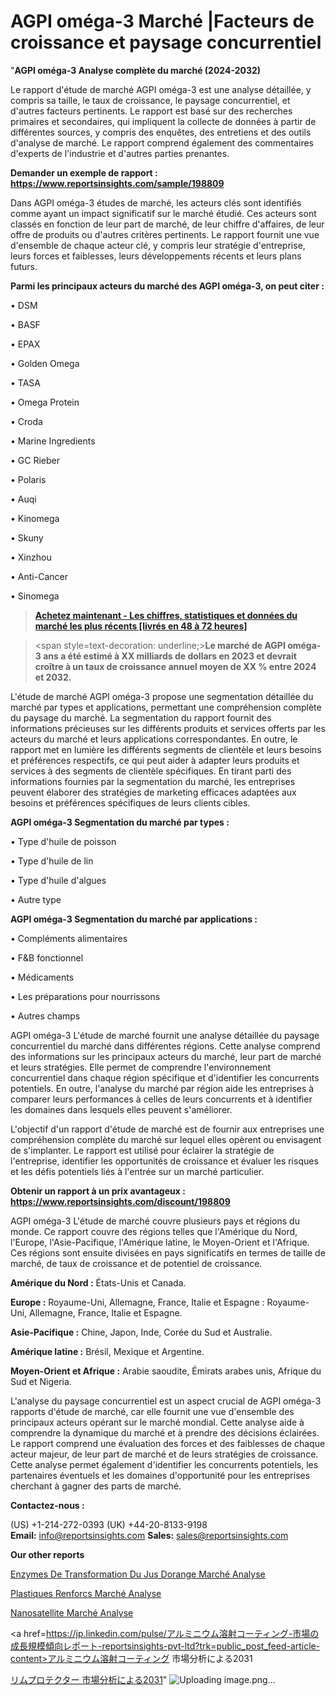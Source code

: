 # AGPI oméga-3 Marché |Facteurs de croissance et paysage concurrentiel

"<strong>AGPI oméga-3 Analyse complète du marché (2024-2032)</strong>

Le rapport d'étude de marché AGPI oméga-3 est une analyse détaillée, y compris sa taille, le taux de croissance, le paysage concurrentiel, et d'autres facteurs pertinents. Le rapport est basé sur des recherches primaires et secondaires, qui impliquent la collecte de données à partir de différentes sources, y compris des enquêtes, des entretiens et des outils d'analyse de marché. Le rapport comprend également des commentaires d'experts de l'industrie et d'autres parties prenantes.

<strong>Demander un exemple de rapport : </strong><strong><a href=https://www.reportsinsights.com/sample/198809>https://www.reportsinsights.com/sample/198809</a></strong>

Dans AGPI oméga-3 études de marché, les acteurs clés sont identifiés comme ayant un impact significatif sur le marché étudié. Ces acteurs sont classés en fonction de leur part de marché, de leur chiffre d'affaires, de leur offre de produits ou d'autres critères pertinents. Le rapport fournit une vue d'ensemble de chaque acteur clé, y compris leur stratégie d'entreprise, leurs forces et faiblesses, leurs développements récents et leurs plans futurs.

<strong>Parmi les principaux acteurs du marché des AGPI oméga-3, on peut citer :</strong>

• DSM

• BASF

• EPAX

• Golden Omega

• TASA

• Omega Protein

• Croda

• Marine Ingredients

• GC Rieber

• Polaris

• Auqi

• Kinomega

• Skuny

• Xinzhou

• Anti-Cancer

• Sinomega

<blockquote><a href=https://reportsinsights.com/buynow/198809><span style=text-decoration: underline;><strong>Achetez maintenant - Les chiffres, statistiques et données du marché les plus récents [livrés en 48 à 72 heures]</strong></span></a></blockquote>
<blockquote>
<div class=group w-full text-gray-800 dark:text-gray-100 border-b border-black/10 dark:border-gray-900/50 bg-gray-50 dark:bg-[#444654]>
<div class=flex p-4 gap-4 text-base md:gap-6 md:max-w-2xl lg:max-w-xl xl:max-w-3xl md:py-6 lg:px-0 m-auto>
<div class=relative flex flex-col w-[calc(100%-50px)] gap-1 md:gap-3 lg:w-[calc(100%-115px)]>
<div class=flex flex-grow flex-col gap-3>
<div class=min-h-[20px] flex flex-col items-start gap-4 whitespace-pre-wrap break-words>
<div class=result-streaming markdown prose w-full break-words dark:prose-invert light>

<span style=text-decoration: underline;><strong>Le marché de AGPI oméga-3 ans a été estimé à XX milliards de dollars en 2023 et devrait croître à un taux de croissance annuel moyen de XX % entre 2024 et 2032.</strong></span>

</div>
</div>
</div>
</div>
</div>
</div></blockquote>
L'étude de marché AGPI oméga-3 propose une segmentation détaillée du marché par types et applications, permettant une compréhension complète du paysage du marché. La segmentation du rapport fournit des informations précieuses sur les différents produits et services offerts par les acteurs du marché et leurs applications correspondantes. En outre, le rapport met en lumière les différents segments de clientèle et leurs besoins et préférences respectifs, ce qui peut aider à adapter leurs produits et services à des segments de clientèle spécifiques. En tirant parti des informations fournies par la segmentation du marché, les entreprises peuvent élaborer des stratégies de marketing efficaces adaptées aux besoins et préférences spécifiques de leurs clients cibles.

<strong>AGPI oméga-3 Segmentation du marché par types :</strong>

• Type d'huile de poisson

• Type d'huile de lin

• Type d'huile d'algues

• Autre type

<strong>AGPI oméga-3 Segmentation du marché par applications :</strong>

• Compléments alimentaires

• F&B fonctionnel

• Médicaments

• Les préparations pour nourrissons

• Autres champs

AGPI oméga-3 L'étude de marché fournit une analyse détaillée du paysage concurrentiel du marché dans différentes régions. Cette analyse comprend des informations sur les principaux acteurs du marché, leur part de marché et leurs stratégies. Elle permet de comprendre l'environnement concurrentiel dans chaque région spécifique et d'identifier les concurrents potentiels. En outre, l'analyse du marché par région aide les entreprises à comparer leurs performances à celles de leurs concurrents et à identifier les domaines dans lesquels elles peuvent s'améliorer.

L'objectif d'un rapport d'étude de marché est de fournir aux entreprises une compréhension complète du marché sur lequel elles opèrent ou envisagent de s'implanter. Le rapport est utilisé pour éclairer la stratégie de l'entreprise, identifier les opportunités de croissance et évaluer les risques et les défis potentiels liés à l'entrée sur un marché particulier.

<strong>Obtenir un rapport à un prix avantageux : <a href=https://www.reportsinsights.com/discount/198809>https://www.reportsinsights.com/discount/198809</a></strong>

AGPI oméga-3 L'étude de marché couvre plusieurs pays et régions du monde. Ce rapport couvre des régions telles que l'Amérique du Nord, l'Europe, l'Asie-Pacifique, l'Amérique latine, le Moyen-Orient et l'Afrique. Ces régions sont ensuite divisées en pays significatifs en termes de taille de marché, de taux de croissance et de potentiel de croissance.

<strong>Amérique du Nord :</strong> États-Unis et Canada.

<strong>Europe :</strong> Royaume-Uni, Allemagne, France, Italie et Espagne : Royaume-Uni, Allemagne, France, Italie et Espagne.

<strong>Asie-Pacifique :</strong> Chine, Japon, Inde, Corée du Sud et Australie.

<strong>Amérique latine :</strong> Brésil, Mexique et Argentine.

<strong>Moyen-Orient et Afrique :</strong> Arabie saoudite, Émirats arabes unis, Afrique du Sud et Nigeria.

L'analyse du paysage concurrentiel est un aspect crucial de AGPI oméga-3 rapports d'étude de marché, car elle fournit une vue d'ensemble des principaux acteurs opérant sur le marché mondial. Cette analyse aide à comprendre la dynamique du marché et à prendre des décisions éclairées. Le rapport comprend une évaluation des forces et des faiblesses de chaque acteur majeur, de leur part de marché et de leurs stratégies de croissance. Cette analyse permet également d'identifier les concurrents potentiels, les partenaires éventuels et les domaines d'opportunité pour les entreprises cherchant à gagner des parts de marché.

<strong>Contactez-nous :</strong>

(US) +1-214-272-0393
(UK) +44-20-8133-9198
<strong>Email:</strong> <a>info@reportsinsights.com</a>
<strong>Sales:</strong> <a>sales@reportsinsights.com</a>

<strong>Our other reports</strong>

<a href=https://www.linkedin.com/pulse/enzymes-de-transformation-du-jus-dorange-march%C3%A9domaines-r3krc/>Enzymes De Transformation Du Jus Dorange Marché Analyse</a>

<a href=https://www.linkedin.com/pulse/plastiques-renforc%C3%A9s-march%C3%A9-opportunit%C3%A9s-de-m5enf/>Plastiques Renforcs Marché Analyse</a>

<a href=https://www.linkedin.com/pulse/nanosatellite-march%C3%A9-personnalisation-avec-64n3f/>Nanosatellite Marché Analyse</a>

<a href=https://jp.linkedin.com/pulse/アルミニウム溶射コーティング-市場の成長規模傾向レポート-reportsinsights-pvt-ltd?trk=public_post_feed-article-content>アルミニウム溶射コーティング 市場分析による2031</a>

<a href=https://www.linkedin.com/pulse/リムプロテクター-市場2023の収益と成長要因-consumer-trends-chronicle-360/>リムプロテクター 市場分析による2031</a>"
![Uploading image.png…]()
